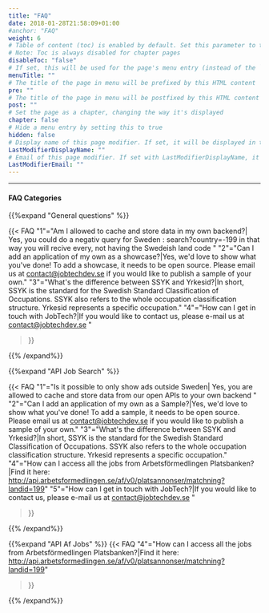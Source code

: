 ```yaml
---
title: "FAQ"
date: 2018-01-28T21:58:09+01:00
#anchor: "FAQ"
weight: 6
# Table of content (toc) is enabled by default. Set this parameter to true to disable it.
# Note: Toc is always disabled for chapter pages
disableToc: "false"
# If set, this will be used for the page's menu entry (instead of the `title` attribute)
menuTitle: ""
# The title of the page in menu will be prefixed by this HTML content
pre: ""
# The title of the page in menu will be postfixed by this HTML content
post: ""
# Set the page as a chapter, changing the way it's displayed
chapter: false
# Hide a menu entry by setting this to true
hidden: false
# Display name of this page modifier. If set, it will be displayed in the footer.
LastModifierDisplayName: ""
# Email of this page modifier. If set with LastModifierDisplayName, it will be displayed in the footer
LastModifierEmail: ""
---
```


  <hr>


#### FAQ Categories

{{%expand "General questions" %}}

{{< FAQ
    "1"="Am I allowed to cache and store data in my own backend?| Yes, you could do a negativ query for Sweden : search?country=-199 in that way you will recive every, not having the Swedeish land code "
    "2"="Can I add an application of my own as a showcase?|Yes, we'd love to show what you've done! To add a showcase, it needs to be open source. Please email us at contact@jobtechdev.se if you would like to publish a sample of your own."
    "3"="What's the difference between SSYK and Yrkesid?|In short, SSYK is the standard for the Swedish Standard Classification of Occupations. SSYK also refers to the whole occupation classification structure. Yrkesid represents a specific occupation."
    "4"="How can I get in touch with JobTech?|If you would like to contact us, please e-mail us at contact@jobtechdev.se "
>}}

{{% /expand%}}

{{%expand "API Job Search" %}}

{{< FAQ
    "1"="Is it possible to only show ads outside Sweden| Yes, you are allowed to cache and store data from our open APIs to your own backend "
    "2"="Can I add an application of my own as a Sample?|Yes, we'd love to show what you've done! To add a sample, it needs to be open source. Please email us at contact@jobtechdev.se if you would like to publish a sample of your own."
    "3"="What's the difference between SSYK and Yrkesid?|In short, SSYK is the standard for the Swedish Standard Classification of Occupations. SSYK also refers to the whole occupation classification structure. Yrkesid represents a specific occupation."
    "4"="How can I access all the jobs from Arbetsförmedlingen Platsbanken?|Find it here: http://api.arbetsformedlingen.se/af/v0/platsannonser/matchning?landid=199"
    "5"="How can I get in touch with JobTech?|If you would like to contact us, please e-mail us at contact@jobtechdev.se "
>}}

{{% /expand%}}

{{%expand "API Af Jobs" %}}
{{< FAQ
    "4"="How can I access all the jobs from Arbetsförmedlingen Platsbanken?|Find it here: http://api.arbetsformedlingen.se/af/v0/platsannonser/matchning?landid=199"
>}}

{{% /expand%}}

